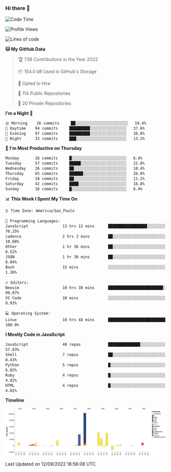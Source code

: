 ### Hi there 👋

<!--START_SECTION:waka-->
![Code Time](http://img.shields.io/badge/Code%20Time-4%2C044%20hrs%208%20mins-blue)

![Profile Views](http://img.shields.io/badge/Profile%20Views-0-blue)

![Lines of code](https://img.shields.io/badge/From%20Hello%20World%20I%27ve%20Written-300%20Thousand%20lines%20of%20code-blue)

**🐱 My GitHub Data** 

> 🏆 738 Contributions in the Year 2022
 > 
> 📦 154.0 kB Used in GitHub's Storage 
 > 
> 💼 Opted to Hire
 > 
> 📜 114 Public Repositories 
 > 
> 🔑 20 Private Repositories  
 > 
**I'm a Night 🦉** 

```text
🌞 Morning    26 commits     ██░░░░░░░░░░░░░░░░░░░░░░░   10.4% 
🌆 Daytime    94 commits     █████████░░░░░░░░░░░░░░░░   37.6% 
🌃 Evening    97 commits     █████████░░░░░░░░░░░░░░░░   38.8% 
🌙 Night      33 commits     ███░░░░░░░░░░░░░░░░░░░░░░   13.2%

```
📅 **I'm Most Productive on Thursday** 

```text
Monday       16 commits     █░░░░░░░░░░░░░░░░░░░░░░░░   6.4% 
Tuesday      57 commits     █████░░░░░░░░░░░░░░░░░░░░   22.8% 
Wednesday    26 commits     ██░░░░░░░░░░░░░░░░░░░░░░░   10.4% 
Thursday     65 commits     ██████░░░░░░░░░░░░░░░░░░░   26.0% 
Friday       28 commits     ██░░░░░░░░░░░░░░░░░░░░░░░   11.2% 
Saturday     42 commits     ████░░░░░░░░░░░░░░░░░░░░░   16.8% 
Sunday       16 commits     █░░░░░░░░░░░░░░░░░░░░░░░░   6.4%

```


📊 **This Week I Spent My Time On** 

```text
⌚︎ Time Zone: America/Sao_Paulo

💬 Programming Languages: 
JavaScript               13 hrs 12 mins      █████████████████░░░░░░░░   70.25% 
cadence                  2 hrs 2 mins        ██░░░░░░░░░░░░░░░░░░░░░░░   10.88% 
Other                    1 hr 36 mins        ██░░░░░░░░░░░░░░░░░░░░░░░   8.52% 
JSON                     1 hr 30 mins        ██░░░░░░░░░░░░░░░░░░░░░░░   8.04% 
Bash                     15 mins             ░░░░░░░░░░░░░░░░░░░░░░░░░   1.36%

🔥 Editors: 
Neovim                   18 hrs 38 mins      ████████████████████████░   99.07% 
VS Code                  10 mins             ░░░░░░░░░░░░░░░░░░░░░░░░░   0.93%

💻 Operating System: 
Linux                    18 hrs 48 mins      █████████████████████████   100.0%

```

**I Mostly Code in JavaScript** 

```text
JavaScript               48 repos            ██████████████░░░░░░░░░░░   57.83% 
Shell                    7 repos             ██░░░░░░░░░░░░░░░░░░░░░░░   8.43% 
Python                   5 repos             █░░░░░░░░░░░░░░░░░░░░░░░░   6.02% 
Ruby                     4 repos             █░░░░░░░░░░░░░░░░░░░░░░░░   4.82% 
HTML                     4 repos             █░░░░░░░░░░░░░░░░░░░░░░░░   4.82%

```


**Timeline**

![Chart not found](https://raw.githubusercontent.com/jampow/jampow/master/charts/bar_graph.png) 


 Last Updated on 12/09/2022 18:56:08 UTC
<!--END_SECTION:waka-->
